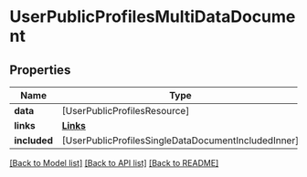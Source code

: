 # UserPublicProfilesMultiDataDocument

## Properties
Name | Type | Description | Notes
------------ | ------------- | ------------- | -------------
**data** | [UserPublicProfilesResource] |  | [optional] 
**links** | [**Links**](Links.md) |  | [optional] 
**included** | [UserPublicProfilesSingleDataDocumentIncludedInner] |  | [optional] 

[[Back to Model list]](../README.md#documentation-for-models) [[Back to API list]](../README.md#documentation-for-api-endpoints) [[Back to README]](../README.md)


